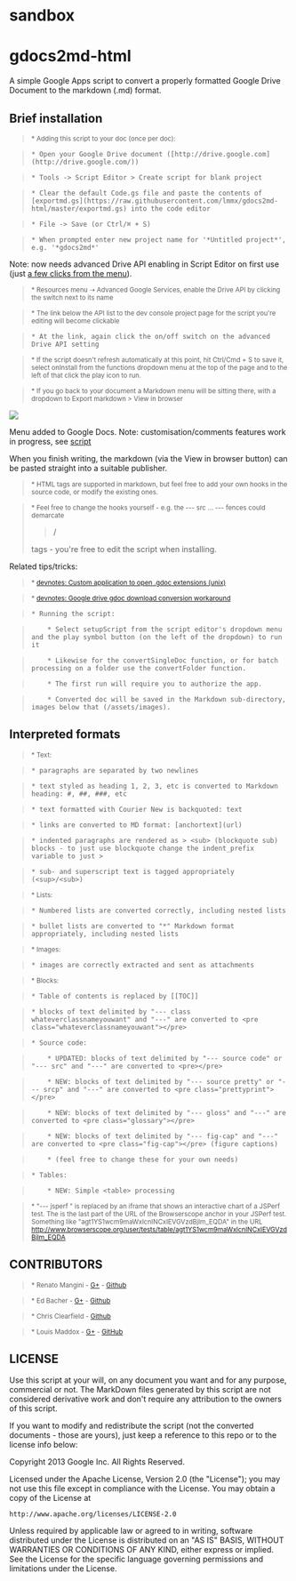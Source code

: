 # sandbox
# **gdocs2md-html**

A simple Google Apps script to convert a properly formatted Google Drive Document to the markdown (.md) format.

## **Brief installation**

> <sub>* Adding this script to your doc (once per doc):

>     * Open your Google Drive document ([http://drive.google.com](http://drive.google.com/))

>     * Tools -> Script Editor > Create script for blank project

>     * Clear the default Code.gs file and paste the contents of [exportmd.gs](https://raw.githubusercontent.com/lmmx/gdocs2md-html/master/exportmd.gs) into the code editor

>     * File -> Save (or Ctrl/⌘ + S)

>     * When prompted enter new project name for '*Untitled project*', e.g. '*gdocs2md*'

Note: now needs advanced Drive API enabling in Script Editor on first use (just [a few clicks from the menu](https://github.com/lmmx/devnotes/wiki/Enabling-advanced-Drive-API)).

> <sub>* Resources menu ⇢ Advanced Google Services, enable the Drive API by clicking the switch next to its name

> <sub>* The link below the API list to the dev console project page for the script you're editing will become clickable

>     * At the link, again click the on/off switch on the advanced Drive API setting

> <sub>* If the script doesn't refresh automatically at this point, hit Ctrl/Cmd + S to save it, select onInstall from the functions dropdown menu at the top of the page and to the left of that click the play icon to run.

> <sub>* If you go back to your document a Markdown menu will be sitting there, with a dropdown to Export markdown > View in browser

![](null)

Menu added to Google Docs. Note: customisation/comments features work in progress, see [script](https://github.com/lmmx/gdocs2md-html/blob/master/exportmd.gs)

When you finish writing, the markdown (via the View in browser button) can be pasted straight into a suitable publisher.

> <sub>* HTML tags are supported in markdown, but feel free to add your own hooks in the source code, or modify the existing ones.

> <sub>* Feel free to change the hooks yourself - e.g. the --- src ... --- fences could demarcate <blockquote> / </blockquote>tags - you're free to edit the script when installing.

Related tips/tricks:

> <sub>* [devnotes: Custom application to open .gdoc extensions (unix)](https://github.com/lmmx/devnotes/wiki/Custom-application-to-open-.gdoc-extensions)

> <sub>* [devnotes: Google drive gdoc download conversion workaround](https://github.com/lmmx/devnotes/wiki/Google-drive-gdoc-download-conversion-workaround)

>     * Running the script:

>         * Select setupScript from the script editor's dropdown menu and the play symbol button (on the left of the dropdown) to run it

>         * Likewise for the convertSingleDoc function, or for batch processing on a folder use the convertFolder function.

>         * The first run will require you to authorize the app.

>         * Converted doc will be saved in the Markdown sub-directory, images below that (/assets/images).

## **Interpreted formats**

> <sub>* Text:

>     * paragraphs are separated by two newlines

>     * text styled as heading 1, 2, 3, etc is converted to Markdown heading: #, ##, ###, etc

>     * text formatted with Courier New is backquoted: text

>     * links are converted to MD format: [anchortext](url)

>     * indented paragraphs are rendered as > <sub> (blockquote sub) blocks - to just use blockquote change the indent_prefix variable to just >

>     * sub- and superscript text is tagged appropriately (<sup>/<sub>)

> <sub>* Lists:

>     * Numbered lists are converted correctly, including nested lists

>     * bullet lists are converted to "*" Markdown format appropriately, including nested lists

> <sub>* Images:

>     * images are correctly extracted and sent as attachments

> <sub>* Blocks:

>     * Table of contents is replaced by [[TOC]]

>     * blocks of text delimited by "--- class whateverclassnameyouwant" and "---" are converted to <pre class="whateverclassnameyouwant"></pre>

>     * Source code:

>         * UPDATED: blocks of text delimited by "--- source code" or "--- src" and "---" are converted to <pre></pre>

>         * NEW: blocks of text delimited by "--- source pretty" or "--- srcp" and "---" are converted to <pre class="prettyprint"></pre>

>         * NEW: blocks of text delimited by "--- gloss" and "---" are converted to <pre class="glossary"></pre>

>         * NEW: blocks of text delimited by "--- fig-cap" and "---" are converted to <pre class="fig-cap"></pre> (figure captions)

>         * (feel free to change these for your own needs)

>     * Tables:

>         * NEW: Simple <table> processing

> <sub>* "--- jsperf <testID>" is replaced by an iframe that shows an interactive chart of a JSPerf test. The <testID> is the last part of the URL of the Browserscope anchor in your JSPerf test. Something like "agt1YS1wcm9maWxlcnINCxIEVGVzdBjlm_EQDA" in the URL http://www.browserscope.org/user/tests/table/agt1YS1wcm9maWxlcnINCxIEVGVzdBjlm_EQDA

## **CONTRIBUTORS**

> <sub>* Renato Mangini - [G+](https://google.com/+renatomangini) - [Github](https://github.com/mangini)

> <sub>* Ed Bacher - [G+](https://plus.google.com/106923847899206957842) - [Github](https://github.com/evbacher)

> <sub>* Chris Clearfield - [Github](https://github.com/clearf)

> <sub>* Louis Maddox - [G+](https://plus.google.com/u/0/+LouisMaddox) - [GitHub](https://github.com/lmmx)

## **LICENSE**

Use this script at your will, on any document you want and for any purpose, commercial or not. The MarkDown files generated by this script are not considered derivative work and don't require any attribution to the owners of this script.

If you want to modify and redistribute the script (not the converted documents - those are yours), just keep a reference to this repo or to the license info below:

Copyright 2013 Google Inc. All Rights Reserved.

Licensed under the Apache License, Version 2.0 (the "License");
you may not use this file except in compliance with the License.
You may obtain a copy of the License at

    http://www.apache.org/licenses/LICENSE-2.0

Unless required by applicable law or agreed to in writing, software
distributed under the License is distributed on an "AS IS" BASIS,
WITHOUT WARRANTIES OR CONDITIONS OF ANY KIND, either express or implied.
See the License for the specific language governing permissions and
limitations under the License.

